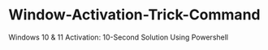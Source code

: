 # Window-Activation-Trick-Command
Windows 10 &amp; 11 Activation: 10-Second Solution Using Powershell 
